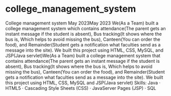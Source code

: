 # college_management_system

College management system
May 2023May 2023
We(As a Team) built a college management system which contains attendance(The parent gets an instant message if the student is absent), Bus tracking(It shows where the bus is, Which helps to avoid missing the bus), Canteen(You can order the food), and Remainder(Student gets a notification what faculties send as a message into the site). 
We built this project using HTML, CSS, MySQL, and JSP(Java servlet)We(As a Team) built a college management system that contains attendance(The parent gets an instant message if the student is absent), Bus tracking(It shows where the bus is, Which helps to avoid missing the bus), Canteen(You can order the food), and Remainder(Student gets a notification what faculties send as a message into the site). We built this project using HTML, CSS, MySQL and JSP(Java servlet)
Skills: Java · HTML5 · Cascading Style Sheets (CSS) · JavaServer Pages (JSP) · SQL
